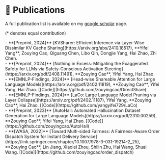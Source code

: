 # 📝 Publications

A full publication list is available on my [google scholar](https://scholar.google.com/citations?user=IIA4hMEAAAAJ&hl=zh-CN) page.

(* denotes equal contribution)

<div class='paper-box-text' markdown="1">
- **[Preprint, 2024]** [KVSharer: Efficient Inference via Layer-Wise Dissimilar KV Cache Sharing](https://arxiv.org/abs/2410.18517), **Yifei Yang**, Zouying Cao, Qiguang Chen, Libo Qin, Dongjie Yang, Hai Zhao, Zhi Chen. 
</div>

<div class='paper-box-text' markdown="1">
- **[Preprint, 2024]** [Nothing in Excess: Mitigating the Exaggerated Safety for LLMs via Safety-Conscious Activation Steering](https://arxiv.org/pdf/2408.11491), **Zouying Cao**, Yifei Yang, Hai Zhao. 
</div>

<div class='paper-box-text' markdown="1">
- **[EMNLP-Findings, 2024]** [Head-wise Shareable Attention for Large Language Models](https://arxiv.org/pdf/2402.11819), **Zouying Cao**, Yifei Yang, Hai Zhao. [[Code]](https://github.com/zouyingcao/DirectShare)
</div>

<div class='paper-box-text' markdown="1">
- **[EMNLP-Findings, 2024]** [LaCo: Large Language Model Pruning via Layer Collapse](https://arxiv.org/pdf/2402.11187), Yifei Yang, **Zouying Cao**, Hai Zhao. [[Code]](https://github.com/yangyifei729/LaCo)
</div>

<div class='paper-box-text' markdown="1">
- **[Preprint, 2023]** [AutoHall: Automated Hallucination Dataset Generation for Large Language Models](https://arxiv.org/pdf/2310.00259), **Zouying Cao**, Yifei Yang, Hai Zhao. [[Code]](https://github.com/zouyingcao/AutoHall)
</div>

<div class='paper-box-text' markdown="1">
- **[WASA, 2022]** [Toward Multi-sided Fairness: A Fairness-Aware Order Dispatch System for Instant Delivery Service](https://link.springer.com/chapter/10.1007/978-3-031-19214-2_25), **Zouying Cao**, Lin Jiang, Xiaolei Zhou, Shilin Zhu, Hai Wang, Shuai Wang. [[Code]](https://github.com/zouyingcao/order_dispatch)
</div>
